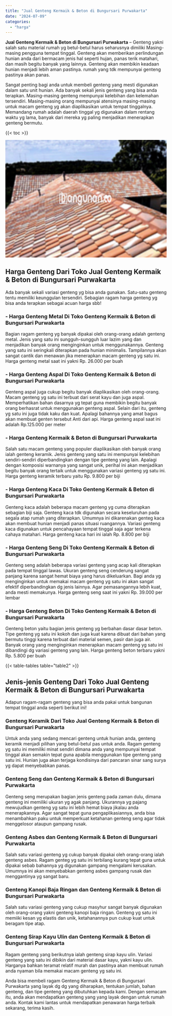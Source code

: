 ```yaml
---
title: "Jual Genteng Kermaik & Beton di Bungursari Purwakarta"
date: "2024-07-09"
categories: 
  - "harga"
---
```


**Jual Genteng Kermaik & Beton di Bungursari Purwakarta** – Genteng yakni salah satu material rumah yg betul-betul harus seharusnya dimiliki Masing-masing pengguna tempat tinggal. Genteng akan memberikan perlindungan hunian anda dari bermacam jenis hal seperti hujan, panas terik matahari, dan masih begitu banyak yang lainnya. Genteng akan membikin keadaan hunian menjadi lebih aman pastinya. rumah yang tdk mempunyai genteng pastinya akan panas.

Sangat penting bagi anda untuk membeli genteng yang mesti digunakan dalam satu unit hunian. Ada banyak sekali jenis genteng yang bisa anda terapkan. Masing-masing genteng mempunyai kelebihan dan kelemahan tersendiri. Masing-masing orang mempunyai atensinya masing-masing untuk macam genteng yg akan diaplikasikan untuk tempat tinggalnya. Memandang rumah adalah daerah tinggal yg digunakan dalam rentang waktu yg lama, banyak dari mereka yg paling menjadikan menerapkan genteng bermutu.

{{< toc >}}

![Jual Genteng Kermaik & Beton di Bungursari Purwakarta](/images/genteng-minimalis-murah04.png)

## Harga Genteng Dari Toko Jual Genteng Kermaik & Beton di Bungursari Purwakarta

Ada banyak sekali variasi genteng yg bisa anda gunakan. Satu-satu genteng tentu memiliki keunggulan tersendiri. Sebagian ragam harga genteng yg bisa anda terapkan sebagai acuan harga sbb!

### \- Harga Genteng Metal Di Toko Genteng Kermaik & Beton di Bungursari Purwakarta

Bagian ragam genteng yg banyak dipakai oleh orang-orang adalah genteng metal. Jenis yang satu ini sungguh-sungguh luar lazim yang dan menjadikan banyak orang menginginkan untuk menggunakannya. Genteng yang satu ini seringkali diterapkan pada hunian minimalis. Tampilannya akan sangat cantik dan menawan jika menerapkan macam genteng yg satu ini. Harga genteng metal saat ini yakni Rp. 26.000 per buah

### \- Harga Genteng Aspal Di Toko Genteng Kermaik & Beton di Bungursari Purwakarta

Genteng aspal juga cukup begitu banyak diaplikasikan oleh orang-orang. Macam genteng yg satu ini terbuat dari serat kayu dan juga aspal. Memperhatikan bahan dasarnya yg tepat guna membikin begitu banyak orang berhasrat untuk menggunakan genteng aspal. Selain dari itu, genteng yg satu ini juga tidak kaku dan kuat. Apalagi bahannya yang amat bagus akan membuat genten tersebut Anti dari api. Harga genteng aspal saat ini adalah Rp.125.000 per meter

### \- Harga Genteng Kermaik & Beton di Bungursari Purwakarta

Salah satu macam genteng yang populer diaplikasikan oleh banyak orang ialah genteng keramik. Jenis genteng yang satu ini mempunyai kelebihan sendiri-sendiri diperbandingkan dengan tipe genteng yang lain. Apalagi dengan komposisi warnanya yang sangat unik, perihal ini akan menjadikan begitu banyak orang tertaik untuk menggunakan variasi genteng yg satu ini. Harga genteng keramik terbaru yaitu Rp. 9.800 per biji

### \- Harga Genteng Kaca Di Toko Genteng Kermaik & Beton di Bungursari Purwakarta

Genteng kaca adalah beberapa macam genteng yg cuma diterapkan sebagian biji saja. Genteng kaca tdk digunakan secara keseluruhan pada segala atap rumah yang diterapkan. Umumnya ini dikarenakan genteg kaca akan membuat hunian menjadi panas situasi ruangannya. Variasi genteng kaca digunakan untuk pencahayaan tempat tinggal saja agar terkena cahaya matahari. Harga genteng kaca hari ini ialah Rp. 8.800 per biji

### \- Harga Genteng Seng Di Toko Genteng Kermaik & Beton di Bungursari Purwakarta

Genteng seng adalah beberapa variasi genteng yang acap kali diterapkan pada tempat tinggal lawas. Ukuran genteng seng cenderung sangat panjang karena sangat hemat biaya yang harus dikeluarkan. Bagi anda yg menginginkan untuk memakai macam genteng yg satu ini akan sangat efektif diperbandingkan dg jenis lainnya. Agar pemasangannya lebih kuat, anda mesti memakunya. Harga genteng seng saat ini yakni Rp. 39.000 per lembar

### \- Harga Genteng Beton Di Toko Genteng Kermaik & Beton di Bungursari Purwakarta

Genteng beton yaitu bagian jenis genteng yg berbahan dasar dasar beton. Tipe genteng yg satu ini kokoh dan juga kuat karena dibuat dari bahan yang bermutu tinggi karena terbuat dari material semen, pasir dan juga air. Banyak orang yang menginginkan menerapkan macam genteng yg satu ini dibandingi dg variasi genteng yang lain. Harga genteng beton terbaru yakni Rp. 5.800 per buah

{{< table-tables table="table2" >}}

## Jenis-jenis Genteng Dari Toko Jual Genteng Kermaik & Beton di Bungursari Purwakarta

Adapun ragam-ragam genteng yang bisa anda pakai untuk bangunan tempat tinggal anda seperti berikut ini!

### Genteng Keramik Dari Toko Jual Genteng Kermaik & Beton di Bungursari Purwakarta

Untuk anda yang sedang mencari genteng untuk hunian anda, genteng keramik menjadi pilihan yang betul-betul pas untuk anda. Ragam genteng yg satu ini memiliki minat sendiri dimana anda yang mempunyai tempat tinggal akan semakin tepat guna apabila menggunakan tipe genteng yang satu ini. Hunian juga akan terjaga kondisinya dari pancaran sinar sang surya yg dapat menyebabkan panas.

### Genteng Seng dan Genteng Kermaik & Beton di Bungursari Purwakarta

Genteng seng merupakan bagian jenis genteng pada zaman dulu, dimana genteng ini memiliki ukuran yg agak panjang. Ukurannya yg pajang mewujudkan genteng yg satu ini lebih hemat biaya jikalau anda menerapkannya. Agar sangat tepat guna pengaplikasiannya, anda bisa menambahkan paku untuk memperkuat ketahanan genteng seng agar tidak menggelosor ataupun gampang rusak.

### Genteng Asbes dan Genteng Kermaik & Beton di Bungursari Purwakarta

Salah satu variasi genteng yg cukup banyak dipakai oleh orang-orang ialah genteng asbes. Ragam genteg yg satu ini terbilang kurang tepat guna untuk dipakai sebab bahannya yg digunakan gampang mengalami kerusakan. Umumnya ini akan menyebabkan genteng asbes gampang rusak dan menggantinya yg sangat baru.

### Genteng Kanopi Baja Ringan dan Genteng Kermaik & Beton di Bungursari Purwakarta

Salah satu variasi genteng yang cukup masyhur sangat banyak digunakan oleh orang-orang yakni genteng kanopi baja ringan. Genteng yg satu ini memiiki kesan yg elastis dan unik, ketahanannya pun cukup kuat untuk beragam tipe atap.

### Genteng Sirap Kayu Ulin dan Genteng Kermaik & Beton di Bungursari Purwakarta

Ragam genteng yang berikutnya ialah genteng sirap kayu ulin. Variasi genteng yang satu ini dibikin dari material dasar kayu, yakni kayu ulin. Harganya bahkan teramat relatif murah dan pastinya akan membuat rumah anda nyaman bila memakai macam genteng yg satu ini.

Anda bisa membeli ragam Genteng Kermaik & Beton di Bungursari Purwakarta yang layak dg dg yang diharapkan, tentukan jumlah, bahan genteng, dan tipe genteng yang dibutuhkan kepada kami. Dengan semacam itu, anda akan mendapatkan genteng yang yang layak dengan untuk rumah anda. Kontak kami lantas untuk mendapatkan penawaran harga terbaik sekarang, terima kasih.
